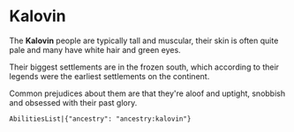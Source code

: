 # Kalovin

The **Kalovin** people are typically tall and muscular, their skin is often quite pale and many have white hair and green eyes.

Their biggest settlements are in the frozen south, which according to their legends were the earliest settlements on the continent.

Common prejudices about them are that they're aloof and uptight, snobbish and obsessed with their past glory.

`AbilitiesList|{"ancestry": "ancestry:kalovin"}`